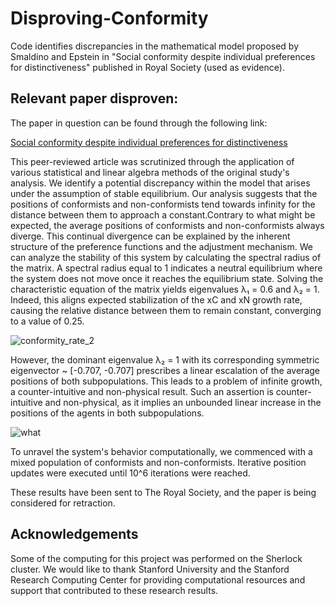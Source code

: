 # Disproving-Conformity
Code identifies discrepancies in the mathematical model proposed by Smaldino and Epstein in "Social conformity despite individual preferences for distinctiveness" published in Royal Society (used as evidence).

## Relevant paper disproven:

The paper in question can be found through the following link:

[Social conformity despite individual preferences for distinctiveness](https://royalsocietypublishing.org/doi/10.1098/rsos.140437)

This peer-reviewed article was scrutinized through the application of various statistical and linear algebra methods of the original study's analysis. We identify a potential discrepancy within the model that arises under the assumption of stable equilibrium. Our analysis suggests that the positions of conformists and non-conformists tend towards infinity for the distance between them to approach a constant.Contrary to what might be expected, the average positions of conformists and non-conformists always diverge. This continual divergence can be explained by the inherent structure of the preference functions and the adjustment mechanism. We can analyze the stability of this system by calculating the spectral radius of the matrix. A spectral radius equal to 1 indicates a neutral equilibrium where the system does not move once it reaches the equilibrium state. Solving the characteristic equation of the matrix yields eigenvalues λ₁ = 0.6 and λ₂ = 1. Indeed, this aligns expected stabilization of the xC and xN  growth rate, causing the relative distance between them to remain constant, converging to a value of 0.25.

![conformity_rate_2](https://github.com/babelnoah/Disproving-Conformity/assets/114769700/b280fd59-ac12-41ce-bd13-46268d749a6c)

However, the dominant eigenvalue λ₂ = 1 with its corresponding symmetric eigenvector ~ [-0.707, -0.707] prescribes a linear escalation of the average positions of both subpopulations. This leads to a problem of infinite growth, a counter-intuitive and non-physical result. Such an assertion is counter-intuitive and non-physical, as it implies an unbounded linear increase in the positions of the agents in both subpopulations.

![what](https://github.com/babelnoah/Disproving-Conformity/assets/114769700/ff7da68e-0ff4-4682-9a57-7da617020b98)

To unravel the system's behavior computationally, we commenced with a mixed population of conformists and non-conformists. Iterative position updates were executed until 10^6 iterations were reached.

These results have been sent to The Royal Society, and the paper is being considered for retraction. 

## Acknowledgements

Some of the computing for this project was performed on the Sherlock cluster. We would like to thank Stanford University and the Stanford Research Computing Center for providing computational resources and support that contributed to these research results.
